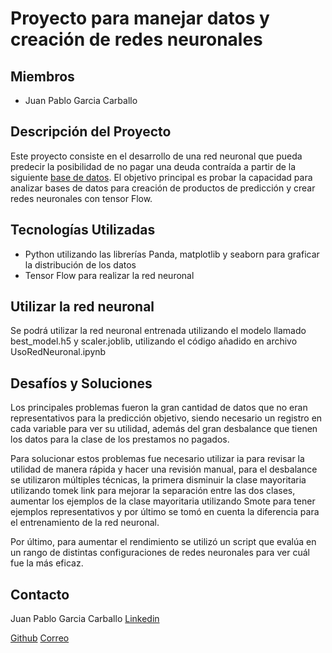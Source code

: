 # Proyecto para manejar datos y creación de redes neuronales

## Miembros
- Juan Pablo Garcia Carballo

## Descripción del Proyecto
Este proyecto consiste en el desarrollo de una red neuronal que pueda predecir la posibilidad de no pagar una deuda contraída a partir de la siguiente [base de datos](https://www.kaggle.com/datasets/ranadeep/credit-risk-dataset/data). El objetivo principal es probar la capacidad para analizar bases de datos para creación de productos de predicción y crear redes neuronales con tensor Flow.

## Tecnologías Utilizadas
- Python utilizando las librerías Panda, matplotlib y seaborn para graficar la distribución de los datos
- Tensor Flow para realizar la red neuronal

## Utilizar la red neuronal
Se podrá utilizar la red neuronal entrenada utilizando el modelo llamado best_model.h5 y scaler.joblib, utilizando el código añadido en archivo UsoRedNeuronal.ipynb

## Desafíos y Soluciones
Los principales problemas fueron la gran cantidad de datos que no eran representativos para la predicción objetivo, siendo necesario un registro en cada variable para ver su utilidad, además del gran desbalance que tienen los datos para la clase de los prestamos no pagados.

Para solucionar estos problemas fue necesario utilizar ia para revisar la utilidad de manera rápida y hacer una revisión manual, para el desbalance se utilizaron múltiples técnicas, la primera disminuir la clase mayoritaria utilizando tomek link para mejorar la separación entre las dos clases, aumentar los ejemplos de la clase mayoritaria utilizando Smote para tener ejemplos representativos y por último se tomó en cuenta la diferencia para el entrenamiento de la red neuronal.

Por último, para aumentar el rendimiento se utilizó un script que evalúa en un rango de distintas configuraciones de redes neuronales para ver cuál fue la más eficaz.

## Contacto
Juan Pablo Garcia Carballo 
[Linkedin](https://www.linkedin.com/in/juan-pablo-garcia-carballo/)

[Github](https://github.com/juagarciac)  [Correo](mailto:juanpablogarciacarballo@gmail.com)
